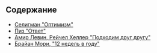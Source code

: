 ## Содержание

- [Селигман "Оптимизм"](./Seligman_Optimism.md)
- [Пиз "Ответ"](./Answer_Pease.md)
- [Амир Левин, Рейчел Хеллер "Подходим друг другу"](./Podhodim.md)
- [Брайан Мори, "12 недель в году"](./TwelveWeaks.md)